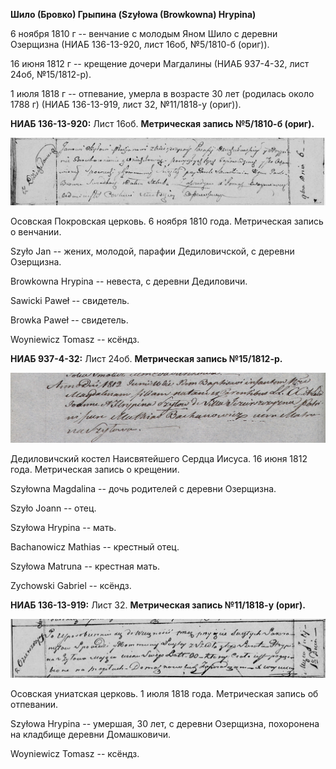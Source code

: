 **Шило (Бровко) Грыпина (Szyłowa (Browkowna) Hrypina)**

6 ноября 1810 г -- венчание с молодым Яном Шило с деревни Озерщизна
(НИАБ 136-13-920, лист 16об, №5/1810-б (ориг)).

16 июня 1812 г -- крещение дочери Магдалины (НИАБ 937-4-32, лист 24об,
№15/1812-р).

1 июля 1818 г -- отпевание, умерла в возрасте 30 лет (родилась около
1788 г) (НИАБ 136-13-919, лист 32, №11/1818-у (ориг)).

**НИАБ 136-13-920:** Лист 16об. **Метрическая запись №5/1810-б (ориг).**

![](./media/b4ded50566b344500dd1ea4d542511ba590f73d9.png)

Осовская Покровская церковь. 6 ноября 1810 года. Метрическая запись о
венчании.

Szyło Jan -- жених, молодой, парафии Дедиловичской, с деревни Озерщизна.

Browkowna Hrypina -- невеста, с деревни Дедиловичи.

Sawicki Paweł -- свидетель.

Browka Paweł -- свидетель.

Woyniewicz Tomasz -- ксёндз.

**НИАБ 937-4-32:** Лист 24об. **Метрическая запись №15/1812-р.**

![](./media/da5e31ccf856fcc5d1894fe4e95817c193ec1160.png)

Дедиловичский костел Наисвятейшего Сердца Иисуса. 16 июня 1812 года.
Метрическая запись о крещении.

Szyłowna Magdalina -- дочь родителей с деревни Озерщизна.

Szyło Joann -- отец.

Szyłowa Hrypina -- мать.

Bachanowicz Mathias -- крестный отец.

Szyłowa Matruna -- крестная мать.

Zychowski Gabriel -- ксёндз.

**НИАБ 136-13-919:** Лист 32. **Метрическая запись №11/1818-у (ориг).**

![](./media/a0efcdc2f8ce5fcae4f8a5802a3467819412acad.png)

Осовская униатская церковь. 1 июля 1818 года. Метрическая запись об
отпевании.

Szyłowa Hrypina -- умершая, 30 лет, с деревни Озерщизна, похоронена на
кладбище деревни Домашковичи.

Woyniewicz Tomasz -- ксёндз.
